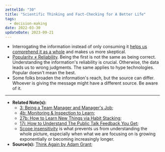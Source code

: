 ```yaml
---
zettelId: "30"
title: "Scientific Thinking and Fact-Checking for A Better Life"
tags:
  - decision-making
date: 2022-03-30
updateDate: 2023-09-21
---
```


- Interrogating the information instead of only consuming it [helps us comprehend it as a whole](/notes/9c1/) and makes us more skeptical.
- [Popularity ≠ Reliability](/notes/19h/). Being the first is not the same as being correct. Understanding the information's reliability is crucial. Otherwise, the data leads us to wrong judgments. The same applies to hype technologies. Popular doesn't mean the best.
- Some folks broaden the information's reach, but the source can differ. Whoever is giving the message might have a different source. Be aware of it.

---

- **Related Note(s):**
  - [3: Being a Team Manager and Manager's Job](/notes/3/);
  - [4b: Monitoring & Inspection to Learn](/notes/4b/);
  - [27b: How to Learn New Things via Habit Stacking](/notes/27b/);
  - [17i: How to Understand The Public Talk Feedback You Get](/notes/17i/);
  - [Scope insensitivity](/notes/9c1/) is what prevents us from understanding the whole picture, especially when what we are focusing on is growing exponentially or becoming increasingly longer.
- **Source(s):** [Think Again by Adam Grant](/books/think-again-by-adam-grant-book-summary-review-and-notes/);
